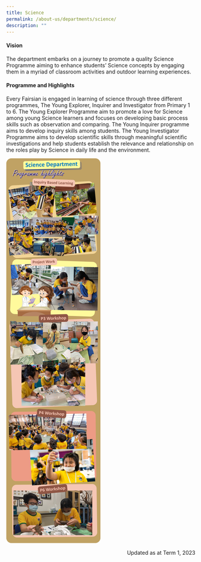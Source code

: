 ```yaml
---
title: Science
permalink: /about-us/departments/science/
description: ""
---
```

<h4><strong>Vision</strong></h4>
<div><p>The department embarks on a journey to promote a quality Science Programme aiming to enhance students&rsquo; Science concepts&nbsp;by engaging them in a myriad of classroom activities and outdoor learning experiences.</p>
<h4><strong>Programme and Highlights</strong></h4>
<p>Every Fairsian is engaged in learning of science through three different programmes, The Young Explorer, Inquirer and Investigator from Primary 1 to 6. The Young Explorer Programme aim to promote a love for Science among young Science learners and focuses on developing basic process skills such as observation and comparing. The Young Inquirer programme aims to develop inquiry skills among students. The Young Investigator Programme aims to develop scientific skills through meaningful scientific investigations and help students establish the relevance and relationship on the roles play by Science in daily life and the environment.&nbsp;</p>
<img src="/images/sci.jpg">
	<p style="text-align: right;">Updated as at Term 1, 2023</p>